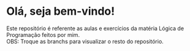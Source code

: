 # Olá, seja bem-vindo!
Este repositório é referente as aulas e exercícios da matéria Lógica de Programação feitos por mim.
<br>
OBS: Troque as branchs para visualizar o resto do repositório.
